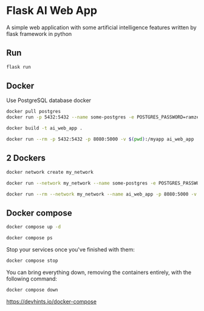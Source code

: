 # Flask AI Web App

A simple web application with some artificial intelligence features written by flask framework in python

## Run

```bash
flask run
```

## Docker

Use PostgreSQL database docker

```bash
docker pull postgres
docker run -p 5432:5432 --name some-postgres -e POSTGRES_PASSWORD=ramze_akbar_agha -e POSTGRES_USER=akbar_agha -e POSTGRES_DB=database_akbar_agha -d postgres
```

```bash
docker build -t ai_web_app .
```

```bash
docker run --rm -p 5432:5432 -p 8080:5000 -v $(pwd):/myapp ai_web_app
```

## 2 Dockers

```bash
docker network create my_network
```

```bash
docker run --network my_network --name some-postgres -e POSTGRES_PASSWORD=ramze_akbar_agha -e POSTGRES_USER=akbar_agha -e POSTGRES_DB=database_akbar_agha -d postgres
```

```bash
docker run --rm --network my_network --name ai_web_app -p 8080:5000 -v $(pwd):/myapp ai_web_app
```

## Docker compose

```bash
docker compose up -d
```

```bash
docker compose ps
```

Stop your services once you've finished with them:

```bash
docker compose stop
```

You can bring everything down, removing the containers entirely, with the following command:

```bash
docker compose down
```

https://devhints.io/docker-compose
